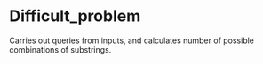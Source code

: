 # Difficult_problem
Carries out queries from inputs, and calculates number of possible combinations of substrings.
